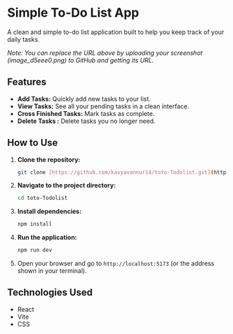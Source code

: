 # Simple To-Do List App

A clean and simple to-do list application built to help you keep track of your daily tasks.

*Note: You can replace the URL above by uploading your screenshot (image_d5eee0.png) to GitHub and getting its URL.*

## Features

* **Add Tasks:** Quickly add new tasks to your list.
* **View Tasks:** See all your pending tasks in a clean interface.
* **Cross Finished Tasks:** Mark tasks as complete.
* **Delete Tasks :** Delete tasks you no longer need.

## How to Use

1.  **Clone the repository:**
    ```bash
    git clone [https://github.com/kavyavannur14/toto-Todolist.git](https://github.com/kavyavannur14/toto-Todolist.git)
    ```
2.  **Navigate to the project directory:**
    ```bash
    cd toto-Todolist
    ```
3.  **Install dependencies:**
    ```bash
    npm install
    ```
4.  **Run the application:**
    ```bash
    npm run dev
    ```
5.  Open your browser and go to `http://localhost:5173` (or the address shown in your terminal).

## Technologies Used

* React
* Vite
* CSS 
